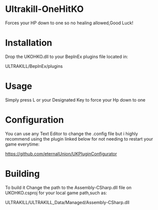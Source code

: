 # Ultrakill-OneHitKO
Forces your HP down to one so no healing allowed,Good Luck!

# Installation
Drop the UKOHKO.dll to your BepInEx plugins file located in:

ULTRAKILL/BepInEx/plugins

# Usage

Simply press L or your Designated Key to force your Hp down to one

# Configuration

You can use any Text Editor to change the .config file but i highly recommend using the plugin linked below for not needing to restart your game everytime:

https://github.com/eternalUnion/UKPluginConfigurator

# Building

To build it Change the path to the Assembly-CSharp.dll file on UKOHKO.csproj for your local game path,such as:

ULTRAKILL/ULTRAKILL_Data/Managed/Assembly-CSharp.dll
